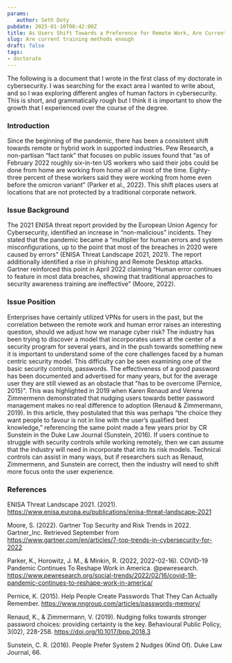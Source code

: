 ```yaml
---
params:
   author: Seth Doty
pubdate: 2025-01-10T08:42:00Z
title: As Users Shift Towards a Preference for Remote Work, Are Current Training Methods Enough?
slug: Are current training methods enough
draft: false
tags:
- doctorate
---
```


The following is a document that I wrote in the first class of my doctorate in cybersecurity. I was searching for the exact area I wanted to write about, and so I was exploring different angles of human factors in cybersecurity. This is short, and grammatically rough but I think it is important to show the growth that I experienced over the course of the degree.

### Introduction
Since the beginning of the pandemic, there has been a consistent shift towards remote or hybrid work in supported industries. Pew Research, a non-partisan “fact tank” that focuses on public issues found that “as of February 2022 roughly six-in-ten US workers who said their jobs could be done from home are working from home all or most of the time. Eighty-three percent of these workers said they were working from home even before the omicron variant” (Parker et al., 2022). This shift places users at locations that are not protected by a traditional corporate network.

### Issue Background
The 2021 ENISA threat report provided by the European Union Agency for Cybersecurity, identified an increase in “non-malicious” incidents. They stated that the pandemic became a “multiplier for human errors and system misconfigurations, up to the point that most of the breaches in 2020 were caused by errors” (ENISA Threat Landscape 2021, 2021). The report additionally identified a rise in phishing and Remote Desktop attacks. Gartner reinforced this point in April 2022 claiming “Human error continues to feature in most data breaches, showing that traditional approaches to security awareness training are ineffective” (Moore, 2022).

### Issue Position
Enterprises have certainly utilized VPNs for users in the past, but the correlation between the remote work and human error raises an interesting question, should we adjust how we manage cyber risk? The industry has been trying to discover a model that incorporates users at the center of a security program for several years, and in the push towards something new it is important to understand some of the core challenges faced by a human centric security model.
This difficulty can be seen examining one of the basic security controls, passwords. The effectiveness of a good password has been documented and advertised for many years, but for the average user they are still viewed as an obstacle that "has to be overcome (Pernice, 2015)". This was highlighted in 2019 when Karen Renaud and Verena Zimmermenn demonstrated that nudging users towards better password management makes no real difference to adoption (Renaud & Zimmermann, 2019). In this article, they postulated that this was perhaps “the choice they want people to favour is not in line with the user’s qualified best knowledge,” referencing the same point made a few years prior by CR Sunstein in the Duke Law Journal (Sunstein, 2016).
If users continue to struggle with security controls while working remotely, then we can assume that the industry will need in incorporate that into its risk models. Technical controls can assist in many ways, but if researchers such as Renaud, Zimmermenn, and Sunstein are correct, then the industry will need to shift more focus onto the user experience.

### References
ENISA Threat Landscape 2021. (2021). https://www.enisa.europa.eu/publications/enisa-threat-landscape-2021

Moore, S. (2022). Gartner Top Security and Risk Trends in 2022. Gartner_Inc. Retrieved September from https://www.gartner.com/en/articles/7-top-trends-in-cybersecurity-for-2022

Parker, K., Horowitz, J. M., & Minkin, R. (2022, 2022-02-16). COVID-19 Pandemic Continues To Reshape Work in America. @pewresearch. https://www.pewresearch.org/social-trends/2022/02/16/covid-19-pandemic-continues-to-reshape-work-in-america/

Pernice, K. (2015). Help People Create Passwords That They Can Actually Remember. https://www.nngroup.com/articles/passwords-memory/

Renaud, K., & Zimmermann, V. (2019). Nudging folks towards stronger password choices: providing certainty is the key. Behavioural Public Policy, 3(02), 228-258. https://doi.org/10.1017/bpp.2018.3 

Sunstein, C. R. (2016). People Prefer System 2 Nudges (Kind Of). Duke Law Journal, 66.

